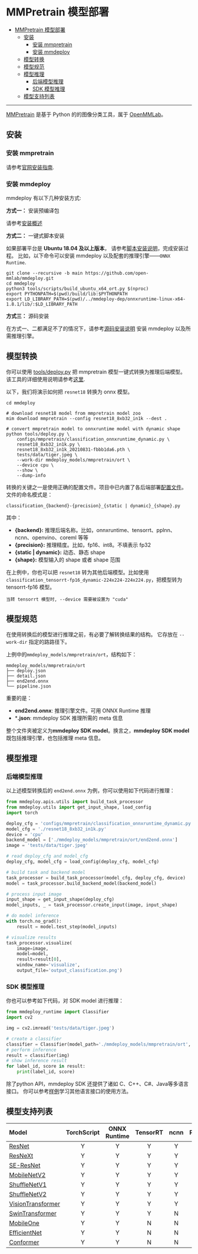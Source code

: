 # MMPretrain 模型部署

- [MMPretrain 模型部署](#mmpretrain-模型部署)
  - [安装](#安装)
    - [安装 mmpretrain](#安装-mmpretrain)
    - [安装 mmdeploy](#安装-mmdeploy)
  - [模型转换](#模型转换)
  - [模型规范](#模型规范)
  - [模型推理](#模型推理)
    - [后端模型推理](#后端模型推理)
    - [SDK 模型推理](#sdk-模型推理)
  - [模型支持列表](#模型支持列表)

______________________________________________________________________

[MMPretrain](https://github.com/open-mmlab/mmpretrain.git) 是基于 Python 的的图像分类工具，属于 [OpenMMLab](https://openmmlab.com)。

## 安装

### 安装 mmpretrain

请参考[官网安装指南](https://github.com/open-mmlab/mmpretrain/tree/1.x#installation).

### 安装 mmdeploy

mmdeploy 有以下几种安装方式:

**方式一：** 安装预编译包

请参考[安装概述](https://mmdeploy.readthedocs.io/zh_CN/latest/get_started.html#mmdeploy)

**方式二：** 一键式脚本安装

如果部署平台是 **Ubuntu 18.04 及以上版本**， 请参考[脚本安装说明](../01-how-to-build/build_from_script.md)，完成安装过程。
比如，以下命令可以安装 mmdeploy 以及配套的推理引擎——`ONNX Runtime`.

```shell
git clone --recursive -b main https://github.com/open-mmlab/mmdeploy.git
cd mmdeploy
python3 tools/scripts/build_ubuntu_x64_ort.py $(nproc)
export PYTHONPATH=$(pwd)/build/lib:$PYTHONPATH
export LD_LIBRARY_PATH=$(pwd)/../mmdeploy-dep/onnxruntime-linux-x64-1.8.1/lib/:$LD_LIBRARY_PATH
```

**方式三：** 源码安装

在方式一、二都满足不了的情况下，请参考[源码安装说明](../01-how-to-build/build_from_source.md) 安装 mmdeploy 以及所需推理引擎。

## 模型转换

你可以使用 [tools/deploy.py](https://github.com/open-mmlab/mmdeploy/tree/main/tools/deploy.py) 把 mmpretrain 模型一键式转换为推理后端模型。
该工具的详细使用说明请参考[这里](https://github.com/open-mmlab/mmdeploy/tree/main/docs/zh_cn/02-how-to-run/convert_model.md#使用方法).

以下，我们将演示如何把 `resnet18` 转换为 onnx 模型。

```shell
cd mmdeploy

# download resnet18 model from mmpretrain model zoo
mim download mmpretrain --config resnet18_8xb32_in1k --dest .

# convert mmpretrain model to onnxruntime model with dynamic shape
python tools/deploy.py \
    configs/mmpretrain/classification_onnxruntime_dynamic.py \
    resnet18_8xb32_in1k.py \
    resnet18_8xb32_in1k_20210831-fbbb1da6.pth \
    tests/data/tiger.jpeg \
    --work-dir mmdeploy_models/mmpretrain/ort \
    --device cpu \
    --show \
    --dump-info
```

转换的关键之一是使用正确的配置文件。项目中已内置了各后端部署[配置文件](https://github.com/open-mmlab/mmdeploy/tree/main/configs/mmcls)。
文件的命名模式是：

```
classification_{backend}-{precision}_{static | dynamic}_{shape}.py
```

其中：

- **{backend}:** 推理后端名称。比如，onnxruntime、tensorrt、pplnn、ncnn、openvino、coreml 等等
- **{precision}:** 推理精度。比如，fp16、int8。不填表示 fp32
- **{static | dynamic}:** 动态、静态 shape
- **{shape}:** 模型输入的 shape 或者 shape 范围

在上例中，你也可以把 `resnet18` 转为其他后端模型。比如使用`classification_tensorrt-fp16_dynamic-224x224-224x224.py`，把模型转为 tensorrt-fp16 模型。

```{tip}
当转 tensorrt 模型时, --device 需要被设置为 "cuda"
```

## 模型规范

在使用转换后的模型进行推理之前，有必要了解转换结果的结构。 它存放在 `--work-dir` 指定的路路径下。

上例中的`mmdeploy_models/mmpretrain/ort`，结构如下：

```
mmdeploy_models/mmpretrain/ort
├── deploy.json
├── detail.json
├── end2end.onnx
└── pipeline.json
```

重要的是：

- **end2end.onnx**: 推理引擎文件。可用 ONNX Runtime 推理
- \***.json**:  mmdeploy SDK 推理所需的 meta 信息

整个文件夹被定义为**mmdeploy SDK model**。换言之，**mmdeploy SDK model**既包括推理引擎，也包括推理 meta 信息。

## 模型推理

### 后端模型推理

以上述模型转换后的 `end2end.onnx` 为例，你可以使用如下代码进行推理：

```python
from mmdeploy.apis.utils import build_task_processor
from mmdeploy.utils import get_input_shape, load_config
import torch

deploy_cfg = 'configs/mmpretrain/classification_onnxruntime_dynamic.py'
model_cfg = './resnet18_8xb32_in1k.py'
device = 'cpu'
backend_model = ['./mmdeploy_models/mmpretrain/ort/end2end.onnx']
image = 'tests/data/tiger.jpeg'

# read deploy_cfg and model_cfg
deploy_cfg, model_cfg = load_config(deploy_cfg, model_cfg)

# build task and backend model
task_processor = build_task_processor(model_cfg, deploy_cfg, device)
model = task_processor.build_backend_model(backend_model)

# process input image
input_shape = get_input_shape(deploy_cfg)
model_inputs, _ = task_processor.create_input(image, input_shape)

# do model inference
with torch.no_grad():
    result = model.test_step(model_inputs)

# visualize results
task_processor.visualize(
    image=image,
    model=model,
    result=result[0],
    window_name='visualize',
    output_file='output_classification.png')
```

### SDK 模型推理

你也可以参考如下代码，对 SDK model 进行推理：

```python
from mmdeploy_runtime import Classifier
import cv2

img = cv2.imread('tests/data/tiger.jpeg')

# create a classifier
classifier = Classifier(model_path='./mmdeploy_models/mmpretrain/ort', device_name='cpu', device_id=0)
# perform inference
result = classifier(img)
# show inference result
for label_id, score in result:
    print(label_id, score)
```

除了python API，mmdeploy SDK 还提供了诸如 C、C++、C#、Java等多语言接口。
你可以参考[样例](https://github.com/open-mmlab/mmdeploy/tree/main/demo)学习其他语言接口的使用方法。

## 模型支持列表

| Model                                                                                              | TorchScript | ONNX Runtime | TensorRT | ncnn | PPLNN | OpenVINO |
| :------------------------------------------------------------------------------------------------- | :---------: | :----------: | :------: | :--: | :---: | :------: |
| [ResNet](https://github.com/open-mmlab/mmpretrain/tree/main/configs/resnet)                        |      Y      |      Y       |    Y     |  Y   |   Y   |    Y     |
| [ResNeXt](https://github.com/open-mmlab/mmpretrain/tree/main/configs/resnext)                      |      Y      |      Y       |    Y     |  Y   |   Y   |    Y     |
| [SE-ResNet](https://github.com/open-mmlab/mmpretrain/tree/main/configs/seresnet)                   |      Y      |      Y       |    Y     |  Y   |   Y   |    Y     |
| [MobileNetV2](https://github.com/open-mmlab/mmpretrain/tree/main/configs/mobilenet_v2)             |      Y      |      Y       |    Y     |  Y   |   Y   |    Y     |
| [ShuffleNetV1](https://github.com/open-mmlab/mmpretrain/tree/main/configs/shufflenet_v1)           |      Y      |      Y       |    Y     |  Y   |   Y   |    Y     |
| [ShuffleNetV2](https://github.com/open-mmlab/mmpretrain/tree/main/configs/shufflenet_v2)           |      Y      |      Y       |    Y     |  Y   |   Y   |    Y     |
| [VisionTransformer](https://github.com/open-mmlab/mmpretrain/tree/main/configs/vision_transformer) |      Y      |      Y       |    Y     |  Y   |   ?   |    Y     |
| [SwinTransformer](https://github.com/open-mmlab/mmpretrain/tree/main/configs/swin_transformer)     |      Y      |      Y       |    Y     |  N   |   ?   |    N     |
| [MobileOne](https://github.com/open-mmlab/mmpretrain/tree/main/configs/mobileone)                  |      Y      |      Y       |    N     |  N   |   ?   |    N     |
| [EfficientNet](https://github.com/open-mmlab/mmpretrain/tree/main/configs/efficientnet)            |      Y      |      Y       |    N     |  N   |   ?   |    N     |
| [Conformer](https://github.com/open-mmlab/mmpretrain/tree/main/configs/conformer)                  |      Y      |      Y       |    N     |  N   |   ?   |    N     |

